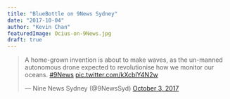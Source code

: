 ```yaml
---
title: "BlueBottle on 9News Sydney"
date: "2017-10-04"
author: "Kevin Chan"
featuredImage: Ocius-on-9News.jpg
draft: true
---
```


> A home-grown invention is about to make waves, as the un-manned autonomous drone expected to revolutionise how we monitor our oceans. [#9News](https://twitter.com/hashtag/9News?src=hash&ref_src=twsrc%5Etfw) [pic.twitter.com/kXcblY4N2w](https://t.co/kXcblY4N2w)
> 
> — Nine News Sydney (@9NewsSyd) [October 3, 2017](https://twitter.com/9NewsSyd/status/915126661070200832?ref_src=twsrc%5Etfw)
